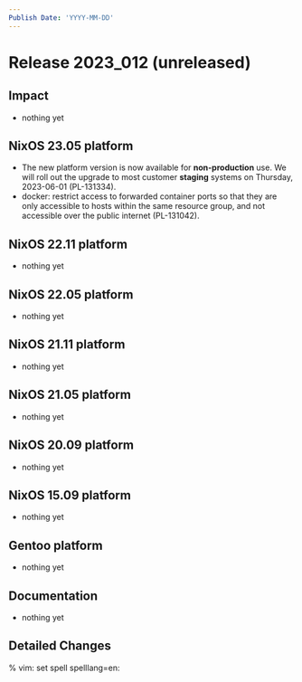 ```yaml
---
Publish Date: 'YYYY-MM-DD'
---
```


# Release 2023_012 (unreleased)

## Impact

- nothing yet

## NixOS 23.05 platform

- The new platform version is now available for **non-production** use. We
  will roll out the upgrade to most customer **staging** systems on Thursday,
  2023-06-01 (PL-131334).
- docker: restrict access to forwarded container ports so that they are only
  accessible to hosts within the same resource group, and not accessible over
  the public internet (PL-131042).

## NixOS 22.11 platform

- nothing yet

## NixOS 22.05 platform

- nothing yet

## NixOS 21.11 platform

- nothing yet

## NixOS 21.05 platform

- nothing yet

## NixOS 20.09 platform

- nothing yet

## NixOS 15.09 platform

- nothing yet

## Gentoo platform

- nothing yet

## Documentation

- nothing yet

## Detailed Changes

% vim: set spell spelllang=en:
